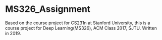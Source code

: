 # MS326_Assignment
Based on the course project for CS231n at Stanford University, this is a course project for Deep Learning(MS326), ACM Class 2017, SJTU. Written in 2019.
